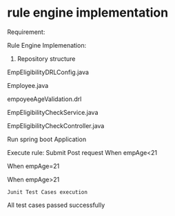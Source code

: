 # rule engine implementation
Requirement:
 
Rule Engine Implemenation:
1.	Repository structure
 


EmpEligibilityDRLConfig.java

  

Employee.java
  
empoyeeAgeValidation.drl
 

EmpEligibilityCheckService.java
 
 
EmpEligibilityCheckController.java
 
Run spring boot Application
 
 Execute rule: Submit Post request 
When empAge<21
 


When empAge=21

 
When empAge>21

 





	Junit Test Cases execution
   







All test cases passed successfully
 








